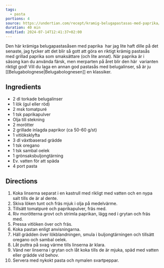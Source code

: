 ```yaml
---
tags:
  - pasta
portions: 4
source: https://undertian.com/recept/kramig-belugapastasas-med-paprika/
duration: 40 min
modified: 2024-07-14T12:41:37+02:00
---
```


Den här krämiga belugapastasåsen med paprika  har jag lite haft dille på det senaste, jag tycker att det blir så gott att göra en riktigt krämig pastasås med grillad paprika som smaksättare (och lite annat). När paprika är i säsong kan du använda färsk, men merparten på året blir den här  varianten riktigt god! Vill du laga en annan god pastasås med belugalinser, så är ju [[Belugabolognese|Belugabolognesen]] en klassiker.

## Ingredients
- 2 dl torkade belugalinser
- 1 lök (gul eller röd)
- 2 msk tomatpuré
- 1 tsk paprikapulver
- Olja till stekning
- 2 morötter
- 2 grillade inlagda paprikor (ca 50-60 g/st)
- 1 vitlöksklyfta
- 3 dl växtbaserad grädde
- 1 tsk oregano
- 1 tsk sambal oelek
- 1 grönsaksbuljongtärning
- Ev. vatten för att späda
- 4 port pasta

## Directions
1. Koka linserna separat i en kastrull med rikligt med vatten och en nypa salt tills de är al dente.
2. Skiva löken tunt och fräs mjuk i olja på medelvärme.
3. Tillsätt tomatpuré och paprikapulver, fräs med.
4. Riv morötterna grovt och strimla paprikan, lägg ned i grytan och fräs med.
5. Pressa vitlöken över och fräs.
6. Koka pastan enligt anvisningarna.
7. Häll grädden över lökblandningen, smula i buljongtärningen och tillsätt oregano och sambal oelek.
8. Låt puttra på svag värme tills linserna är klara.
9. Vänd ner linserna i grytan och låt koka tills de är mjuka, späd med vatten eller grädde vid behov.
10. Servera med nykokt pasta och nymalen svartpeppar.
